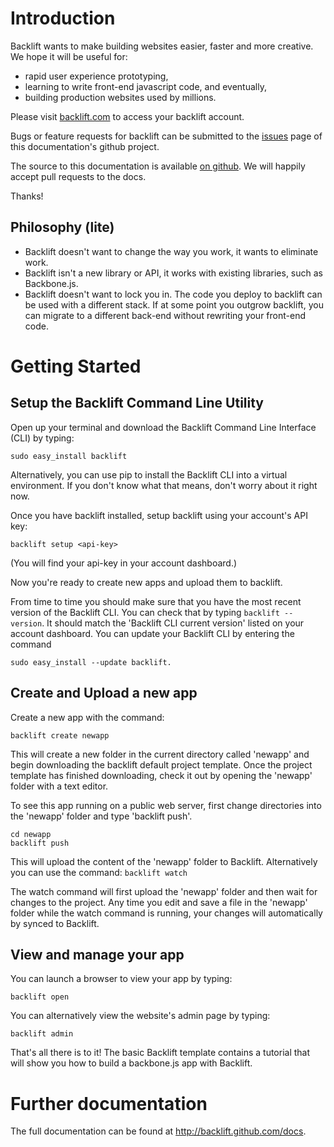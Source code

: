 # Introduction

Backlift wants to make building websites easier, faster and more creative. We hope it will be useful for:

* rapid user experience prototyping,
* learning to write front-end javascript code, and eventually,
* building production websites used by millions.

Please visit [backlift.com](https://www.backlift.com) to access your backlift account.

Bugs or feature requests for backlift can be submitted to the [issues](http://github.com/backlift/docs/issues) page of this documentation's github project.

The source to this documentation is available [on github](http://github.com/backlift/docs). We will happily accept pull requests to the docs.

Thanks!

## Philosophy (lite)

* Backlift doesn't want to change the way you work, it wants to eliminate work. 
* Backlift isn't a new library or API, it works with existing libraries, such as Backbone.js.
* Backlift doesn't want to lock you in. The code you deploy to backlift can be used with a different stack. If at some point you outgrow backlift, you can migrate to a different back-end without rewriting your front-end code.

#  Getting Started

## Setup the Backlift Command Line Utility

Open up your terminal and download the Backlift Command Line Interface (CLI) by typing:

    sudo easy_install backlift

Alternatively, you can use pip to install the Backlift CLI into a virtual environment. If you don't know what that means, don't worry about it right now.

Once you have backlift installed, setup backlift using your account's API key:

    backlift setup <api-key>

(You will find your api-key in your account dashboard.) 

Now you're ready to create new apps and upload them to backlift.

From time to time you should make sure that you have the most recent version of the Backlift CLI. You can check that by typing `backlift --version`. It should match the 'Backlift CLI current version' listed on your account dashboard. You can update your Backlift CLI by entering the command 

    sudo easy_install --update backlift.


## Create and Upload a new app

Create a new app with the command:

    backlift create newapp

This will create a new folder in the current directory called 'newapp' and begin downloading the backlift default project template. Once the project template has finished downloading, check it out by opening the 'newapp' folder with a text editor.

To see this app running on a public web server, first change directories into the 'newapp' folder and type 'backlift push'.

    cd newapp
    backlift push

This will upload the content of the 'newapp' folder to Backlift. Alternatively you can use the command:
    `backlift watch`

The watch command will first upload the 'newapp' folder and then wait for changes to the project. Any time you edit and save a file in the 'newapp' folder while the watch command is running, your changes will automatically by synced to Backlift.


## View and manage your app

You can launch a browser to view your app by typing:

    backlift open

You can alternatively view the website's admin page by typing:

    backlift admin

That's all there is to it! The basic Backlift template contains a tutorial that will show you how to build a backbone.js app with Backlift. 

# Further documentation

The full documentation can be found at http://backlift.github.com/docs. 